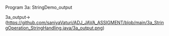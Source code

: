 Program 3a: StringDemo_output

3a_output->(https://github.com/saniyaVaturi/ADJ_JAVA_ASSIGMENT/blob/main/3a_StringOperation_StringHandling.java/3a_output.png)
